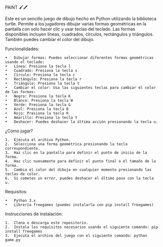 PAINT 🖌️🖍️

Este es un sencillo juego de dibujo hecho en Python utilizando la biblioteca turtle. Permite a los jugadores dibujar varias formas geométricas en la pantalla con solo hacer clic y usar teclas del teclado. Las formas disponibles incluyen líneas, cuadrados, círculos, rectángulos y triángulos. También puedes cambiar el color del dibujo.

Funcionalidades:

	•	Dibujar formas: Puedes seleccionar diferentes formas geométricas usando el teclado:
	•	Línea: Presiona la tecla l
	•	Cuadrado: Presiona la tecla s
	•	Círculo: Presiona la tecla c
	•	Rectángulo: Presiona la tecla r
	•	Triángulo: Presiona la tecla t
	•	Cambiar el color: Usa las siguientes teclas para cambiar el color de las formas:
	•	Negro: Presiona la tecla K
	•	Blanco: Presiona la tecla W
	•	Verde: Presiona la tecla G
	•	Azul: Presiona la tecla B
	•	Rojo: Presiona la tecla R
	•	Amarillo: Presiona la tecla Y
	•	Deshacer: Puedes deshacer la última acción presionando la tecla u.

¿Cómo jugar?

	1.	Ejecuta el archivo Python.
	2.	Selecciona una forma geométrica presionando la tecla correspondiente.
	3.	Haz clic en la pantalla para definir el punto de inicio de la forma.
	4.	Haz clic nuevamente para definir el punto final o el tamaño de la forma.
	5.	Cambia el color del dibujo en cualquier momento presionando las teclas de color.
	6.	Si cometes un error, puedes deshacer el último paso con la tecla u.

Requisitos:

	•	Python 3.x
	•	Librería freegames (puedes instalarla con pip install freegames)

Instrucciones de instalación:

	1.	Clona o descarga este repositorio.
	2.	Instala los requisitos necesarios usando el siguiente comando: pip install freegames
	3.	Ejecuta el archivo del juego con el siguiente comando: python game.py
